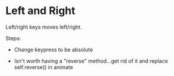 # Left and Right

Left/right keys moves left/right.

Steps:

- Change keypress to be absolute

- Isn't worth having a "reverse" method...get rid of it and
  replace self.reverse() in animate

